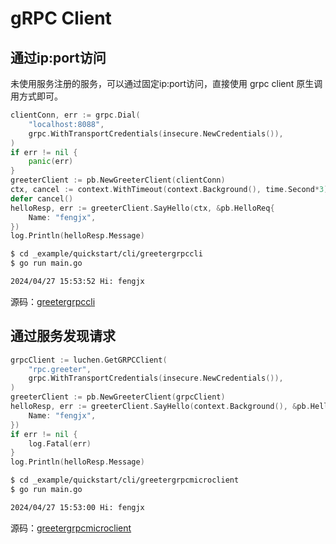 # gRPC Client

## 通过ip:port访问

未使用服务注册的服务，可以通过固定ip:port访问，直接使用 grpc client 原生调用方式即可。

```go
clientConn, err := grpc.Dial(
    "localhost:8088",
    grpc.WithTransportCredentials(insecure.NewCredentials()),
)
if err != nil {
    panic(err)
}
greeterClient := pb.NewGreeterClient(clientConn)
ctx, cancel := context.WithTimeout(context.Background(), time.Second*3)
defer cancel()
helloResp, err := greeterClient.SayHello(ctx, &pb.HelloReq{
    Name: "fengjx",
})
log.Println(helloResp.Message)
```

```bash
$ cd _example/quickstart/cli/greetergrpccli
$ go run main.go

2024/04/27 15:53:52 Hi: fengjx
```

源码：[greetergrpccli](https://github.com/fengjx/luchen/tree/dev/_example/quickstart/cli/greetergrpccli/main.go)

## 通过服务发现请求

```go
grpcClient := luchen.GetGRPCClient(
    "rpc.greeter",
    grpc.WithTransportCredentials(insecure.NewCredentials()),
)
greeterClient := pb.NewGreeterClient(grpcClient)
helloResp, err := greeterClient.SayHello(context.Background(), &pb.HelloReq{
    Name: "fengjx",
})
if err != nil {
    log.Fatal(err)
}
log.Println(helloResp.Message)
```

```bash
$ cd _example/quickstart/cli/greetergrpcmicroclient
$ go run main.go

2024/04/27 15:53:00 Hi: fengjx
```

源码：[greetergrpcmicroclient](https://github.com/fengjx/luchen/tree/dev/_example/quickstart/cli/greetergrpcmicroclient/main.go)

